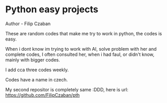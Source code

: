 # Python easy projects
Author - Filip Czaban

These are random codes that make me try to work in python, the codes is easy.

When i dont know im trying to work with AI, solve problem with her and complete codes, I often consulted her, when i had faul, or didn't know, mainly with bigger codes.

I add cca three codes weekly.

Codes have a name in czech.

My second repositor is completely same :DDD, here is url: https://github.com/FilipCzaban/pth
